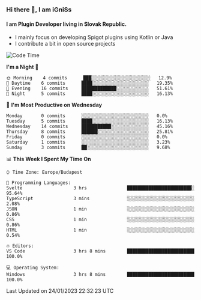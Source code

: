 ### Hi there 👋, I am iGniSs

#### I am Plugin Developer living in Slovak Republic.
- I mainly focus on developing Spigot plugins using Kotlin or Java
- I contribute a bit in open source projects

<!--START_SECTION:waka-->
![Code Time](http://img.shields.io/badge/Code%20Time-1%2C017%20hrs%2046%20mins-blue)

**I'm a Night 🦉** 

```text
🌞 Morning    4 commits      ███░░░░░░░░░░░░░░░░░░░░░░   12.9% 
🌆 Daytime    6 commits      ████░░░░░░░░░░░░░░░░░░░░░   19.35% 
🌃 Evening    16 commits     █████████████░░░░░░░░░░░░   51.61% 
🌙 Night      5 commits      ████░░░░░░░░░░░░░░░░░░░░░   16.13%

```
📅 **I'm Most Productive on Wednesday** 

```text
Monday       0 commits      ░░░░░░░░░░░░░░░░░░░░░░░░░   0.0% 
Tuesday      5 commits      ████░░░░░░░░░░░░░░░░░░░░░   16.13% 
Wednesday    14 commits     ███████████░░░░░░░░░░░░░░   45.16% 
Thursday     8 commits      ██████░░░░░░░░░░░░░░░░░░░   25.81% 
Friday       0 commits      ░░░░░░░░░░░░░░░░░░░░░░░░░   0.0% 
Saturday     1 commits      ░░░░░░░░░░░░░░░░░░░░░░░░░   3.23% 
Sunday       3 commits      ██░░░░░░░░░░░░░░░░░░░░░░░   9.68%

```


📊 **This Week I Spent My Time On** 

```text
⌚︎ Time Zone: Europe/Budapest

💬 Programming Languages: 
Svelte                   3 hrs               ████████████████████████░   95.64% 
TypeScript               3 mins              ░░░░░░░░░░░░░░░░░░░░░░░░░   2.08% 
JSON                     1 min               ░░░░░░░░░░░░░░░░░░░░░░░░░   0.86% 
CSS                      1 min               ░░░░░░░░░░░░░░░░░░░░░░░░░   0.86% 
HTML                     1 min               ░░░░░░░░░░░░░░░░░░░░░░░░░   0.54%

🔥 Editors: 
VS Code                  3 hrs 8 mins        █████████████████████████   100.0%

💻 Operating System: 
Windows                  3 hrs 8 mins        █████████████████████████   100.0%

```


 Last Updated on 24/01/2023 22:32:23 UTC
<!--END_SECTION:waka-->